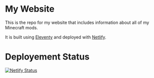 # My Website

This is the repo for my website that includes information about all of my Minecraft mods.

It is built using [Eleventy](https://www.11ty.dev/) and deployed with [Netlify](https://www.netlify.com/).

# Deployement Status

[![Netlify Status](https://api.netlify.com/api/v1/badges/a02b0348-0ef9-45ef-ac94-29952f458253/deploy-status)](https://app.netlify.com/sites/mrninjapowha/deploys)

